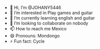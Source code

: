 - 👋 Hi, I’m @JOHANY5446
- 👀 I’m interested in Play games and guitar
- 🌱 I’m currently learning english and guitar
- 💞️ I’m looking to collaborate on nobody
- 📫 How to reach me Mexico
- 😄 Pronouns: Mondongo
- ⚡ Fun fact: Cycle

<!---
JOHANY5446/JOHANY5446 is a ✨ special ✨ repository because its `README.md` (this file) appears on your GitHub profile.
You can click the Preview link to take a look at your changes.
--->
